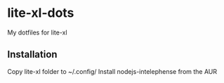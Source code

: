 # lite-xl-dots
 My dotfiles for lite-xl

## Installation
 Copy lite-xl folder to ~/.config/
 Install nodejs-intelephense from the AUR
